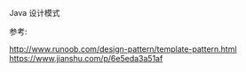 Java 设计模式

参考:

http://www.runoob.com/design-pattern/template-pattern.html
https://www.jianshu.com/p/6e5eda3a51af